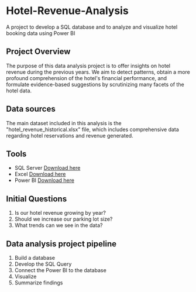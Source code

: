 # Hotel-Revenue-Analysis
A project to develop a SQL database and to analyze and visualize hotel booking data using Power BI

## Project Overview

The purpose of this data analysis project is to offer insights on hotel revenue during the previous years. We aim to detect patterns, obtain a more profound comprehension of the hotel's financial performance, and formulate evidence-based suggestions by scrutinizing many facets of the hotel data.

## Data sources

The main dataset included in this analysis is the "hotel_revenue_historical.xlsx" file, which includes comprehensive data regarding hotel reservations and revenue generated.

## Tools

- SQL Server [Download here](https://learn.microsoft.com/en-us/sql/ssms/download-sql-server-management-studio-ssms?view=sql-server-ver16)
- Excel [Download here](https://www.microsoft.com/en/microsoft-365/excel)
- Power BI [Download here](https://www.microsoft.com/en-us/power-platform/products/power-bi)
## Initial Questions
1. Is our hotel revenue growing by year?
2. Should we increase our parking lot size?
3. What trends can we see in the data?
## Data analysis project pipeline
1.	Build a database
2.	Develop the SQL Query
3.	Connect the Power BI to the database
4.	Visualize
5.	Summarize findings

